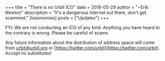 +++
title = "There is no Urbit ICO"
date = 2018-05-29
author = "~Erik Newton"
description = "It's a dangerous internet out there, don't get scammed."
[taxonomies]
posts = ["Updates"]
+++

FYI: We are not conducting an ICO of any kind. Anything you have heard to the
contrary is wrong. Please be careful of scams.

Any future information about the distribution of address space will come from
urbit@urbit.org or [https://twitter.com/urbit](https://twitter.com/urbit).
Accept no substitutes!
